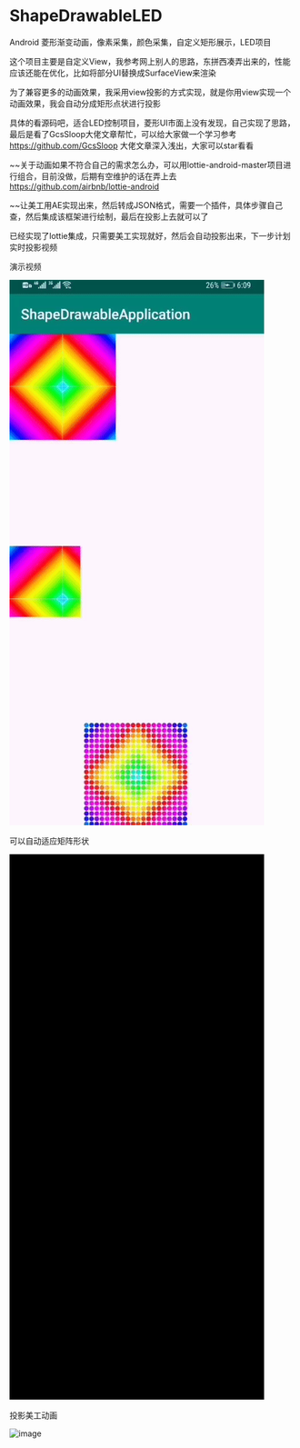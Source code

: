 # ShapeDrawableLED

Android 菱形渐变动画，像素采集，颜色采集，自定义矩形展示，LED项目

这个项目主要是自定义View，我参考网上别人的思路，东拼西凑弄出来的，性能应该还能在优化，比如将部分UI替换成SurfaceView来渲染

为了兼容更多的动画效果，我采用view投影的方式实现，就是你用view实现一个动画效果，我会自动分成矩形点状进行投影

具体的看源码吧，适合LED控制项目，菱形UI市面上没有发现，自己实现了思路，最后是看了GcsSloop大佬文章帮忙，可以给大家做一个学习参考
https://github.com/GcsSloop
大佬文章深入浅出，大家可以star看看


~~关于动画如果不符合自己的需求怎么办，可以用lottie-android-master项目进行组合，目前没做，后期有空维护的话在弄上去
https://github.com/airbnb/lottie-android

~~让美工用AE实现出来，然后转成JSON格式，需要一个插件，具体步骤自己查，然后集成该框架进行绘制，最后在投影上去就可以了

已经实现了lottie集成，只需要美工实现就好，然后会自动投影出来，下一步计划实时投影视频

演示视频


![image](https://github.com/TsaiYongChuan/ShapeDrawableApplication/blob/master/ezgif.com-optimize.gif)


可以自动适应矩阵形状


![image](https://github.com/TsaiYongChuan/ShapeDrawableApplication/blob/master/ezgif.com-video-to-gif.gif)


投影美工动画


![image](https://github.com/TsaiYongChuan/ShapeDrawableLED/blob/master/gifhome_448x960_3s.gif)

